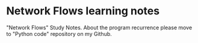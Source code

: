 # Network Flows learning notes
"Network Flows" Study Notes.
About the program recurrence please move to "Python code" repository on my Github.

